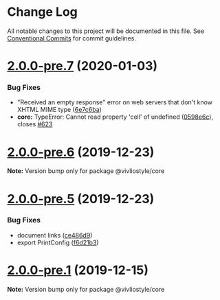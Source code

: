 # Change Log

All notable changes to this project will be documented in this file.
See [Conventional Commits](https://conventionalcommits.org) for commit guidelines.

# [2.0.0-pre.7](https://github.com/vivliostyle/vivliostyle/compare/v2.0.0-pre.6...v2.0.0-pre.7) (2020-01-03)

### Bug Fixes

- "Received an empty response" error on web servers that don't know XHTML MIME type ([6e7c6ba](https://github.com/vivliostyle/vivliostyle/commit/6e7c6ba5cd871d98d0177bdcdf29b2fa14788315))
- **core:** TypeError: Cannot read property 'cell' of undefined ([0598e6c](https://github.com/vivliostyle/vivliostyle/commit/0598e6c2cc4ae11f8612346e95098bbe3f531d52)), closes [#623](https://github.com/vivliostyle/vivliostyle/issues/623)

# [2.0.0-pre.6](https://github.com/vivliostyle/vivliostyle/compare/v2.0.0-pre.5...v2.0.0-pre.6) (2019-12-23)

**Note:** Version bump only for package @vivliostyle/core

# [2.0.0-pre.5](https://github.com/vivliostyle/vivliostyle/compare/v2.0.0-pre.4...v2.0.0-pre.5) (2019-12-23)

### Bug Fixes

- document links ([ce486d9](https://github.com/vivliostyle/vivliostyle/commit/ce486d94da6dd6816a169c3765c6b2ae7e4106b5))
- export PrintConfig ([f6d21b3](https://github.com/vivliostyle/vivliostyle/commit/f6d21b360fc9a1625f534a3a298fcdaf7d621b4b))

# [2.0.0-pre.1](https://github.com/vivliostyle/vivliostyle/compare/v2.0.0-pre.0...v2.0.0-pre.1) (2019-12-15)

**Note:** Version bump only for package @vivliostyle/core
